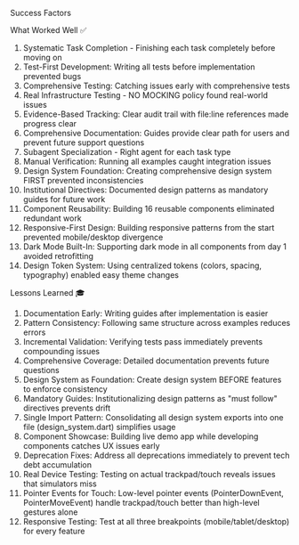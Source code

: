 Success Factors

What Worked Well ✅

1. Systematic Task Completion - Finishing each task completely before moving on
2. Test-First Development: Writing all tests before implementation prevented bugs
3. Comprehensive Testing: Catching issues early with comprehensive tests
4. Real Infrastructure Testing - NO MOCKING policy found real-world issues
5. Evidence-Based Tracking: Clear audit trail with file:line references made progress clear
6. Comprehensive Documentation: Guides provide clear path for users and prevent future support questions
7. Subagent Specialization - Right agent for each task type
8. Manual Verification: Running all examples caught integration issues
9. Design System Foundation: Creating comprehensive design system FIRST prevented inconsistencies
10. Institutional Directives: Documented design patterns as mandatory guides for future work
11. Component Reusability: Building 16 reusable components eliminated redundant work
12. Responsive-First Design: Building responsive patterns from the start prevented mobile/desktop divergence
13. Dark Mode Built-In: Supporting dark mode in all components from day 1 avoided retrofitting
14. Design Token System: Using centralized tokens (colors, spacing, typography) enabled easy theme changes

Lessons Learned 🎓

1. Documentation Early: Writing guides after implementation is easier
2. Pattern Consistency: Following same structure across examples reduces errors
3. Incremental Validation: Verifying tests pass immediately prevents compounding issues
4. Comprehensive Coverage: Detailed documentation prevents future questions
5. Design System as Foundation: Create design system BEFORE features to enforce consistency
6. Mandatory Guides: Institutionalizing design patterns as "must follow" directives prevents drift
7. Single Import Pattern: Consolidating all design system exports into one file (design_system.dart) simplifies usage
8. Component Showcase: Building live demo app while developing components catches UX issues early
9. Deprecation Fixes: Address all deprecations immediately to prevent tech debt accumulation
10. Real Device Testing: Testing on actual trackpad/touch reveals issues that simulators miss
11. Pointer Events for Touch: Low-level pointer events (PointerDownEvent, PointerMoveEvent) handle trackpad/touch better than high-level gestures alone
12. Responsive Testing: Test at all three breakpoints (mobile/tablet/desktop) for every feature
